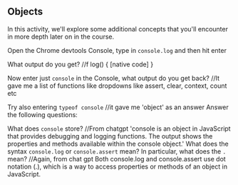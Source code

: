 ## Objects

In this activity, we'll explore some additional concepts that you'll encounter in more depth later on in the course.

Open the Chrome devtools Console, type in `console.log` and then hit enter

What output do you get?
//f log() { [native code] }

Now enter just `console` in the Console, what output do you get back?
//It gave me a list of functions like dropdowns like assert, clear, context, count etc

Try also entering `typeof console`
//it gave me 'object' as an answer
Answer the following questions:

What does `console` store?
//From chatgpt 'console is an object in JavaScript that provides debugging and logging functions. The output shows the properties and methods available within the console object.'
What does the syntax `console.log` or `console.assert` mean? In particular, what does the `.` mean?
//Again, from chat gpt Both console.log and console.assert use dot notation (.), which is a way to access properties or methods of an object in JavaScript.

